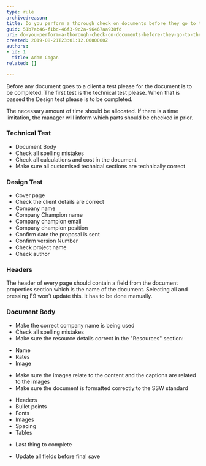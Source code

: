 ```yaml
---
type: rule
archivedreason: 
title: Do you perform a thorough check on documents before they go to the client?
guid: 51b7ab46-f1bd-46f3-9c2a-96467aa938fd
uri: do-you-perform-a-thorough-check-on-documents-before-they-go-to-the-client
created: 2019-08-21T23:01:12.0000000Z
authors:
- id: 1
  title: Adam Cogan
related: []

---
```


Before any document goes to a client a test please for the document is to be completed. The first test is the technical test please. When that is passed the Design test please is to be completed.

The necessary amount of time should be allocated. If there is a time limitation, the manager will inform which parts should be checked in prior.

<!--endintro-->

### Technical Test


* Document Body
* Check all spelling mistakes
* Check all calculations and cost in the document
* Make sure all customised technical sections are technically correct


### Design Test




* Cover page
* Check the client details are correct
* Company name
* Company Champion name
* Company champion email
* Company champion position
* Confirm date the proposal is sent
* Confirm version Number
* Check project name
* Check author


### Headers
The header of every page should contain a field from the document properties section which is the name of the document. Selecting all and pressing F9 won’t update this. It has to be done manually.

### Document Body

* Make the correct company name is being used
* Check all spelling mistakes
* Make sure the resource details correct in the "Resources" section: 
- Name
- Rates
- Image
* Make sure the images relate to the content and the captions are related to the images
* Make sure the document is formatted correctly to the SSW standard
- Headers
- Bullet points
- Fonts
- Images
- Spacing
- Tables
* Last thing to complete 
- Update all fields before final save
